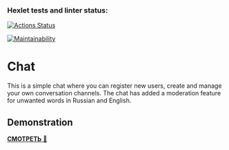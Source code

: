### Hexlet tests and linter status:
[![Actions Status](https://github.com/aspogorelova/frontend-project-12/actions/workflows/hexlet-check.yml/badge.svg)](https://github.com/aspogorelova/frontend-project-12/actions)

[![Maintainability](https://qlty.sh/gh/aspogorelova/frontend-project-12/maintainability.svg)](https://qlty.sh/gh/aspogorelova/frontend-project-12)

# Chat

This is a simple chat where you can register new users, create and manage your own conversation channels.
The chat has added a moderation feature for unwanted words in Russian and English.

## Demonstration

<a href="https://frontend-project-12-760u.onrender.com" target="_blank">**СМОТРЕТЬ** 👀</a>
